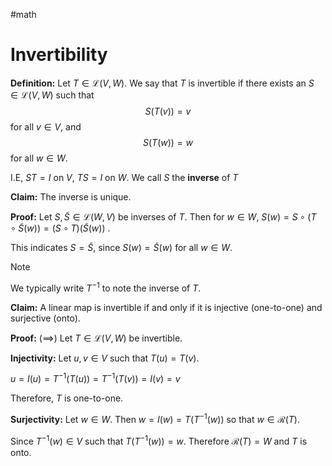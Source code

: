 #math 
# Invertibility

**Definition:** Let $T \in \mathcal{L}(V,W)$. We say that $T$ is invertible if there exists an $S \in \mathcal{L}(V,W)$ such that $$S(T(v))= v$$ for all $v \in V$, and $$S(T(w))=w$$ for all $w \in W$. 

I.E,  $ST = I$ on $V$, $TS = I$ on $W$. We call $S$ the **inverse** of $T$


**Claim:** The inverse is unique.

**Proof:** Let $S, \tilde{S} \in \mathcal{L}(W,V)$ be inverses of $T$. Then for $w \in W$, $S(w)=S \circ (T \circ \tilde{S}(w)) = (S \circ T)(\tilde{S}(w))$ .

This indicates $S = \tilde{S}$, since $S(w) = \tilde{S}(w)$ for all $w \in W$. 


>[!NOTE] 
>We typically write $T^{-1}$ to note the inverse of $T$. 

**Claim:** A linear map is invertible if and only if it is injective (one-to-one) and surjective (onto).

**Proof:** ($\implies$) Let $T \in \mathcal{L}(V,W)$ be invertible. 

**Injectivity:** Let $u,v \in V$ such that $T(u) = T(v)$. 

$u  = I(u) = T^{-1}(T(u)) = T^{-1}(T(v))=I(v)=v$  

Therefore, $T$ is one-to-one.

**Surjectivity:** Let $w \in W$. Then $w = I(w) = T(T^{-1}(w))$ so that $w \in \mathcal{R}(T)$. 

Since $T^{-1}(w) \in V$ such that $T(T^{-1}(w))=w$. Therefore $\mathcal{R}(T)= W$ and $T$ is onto. 